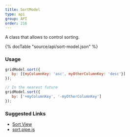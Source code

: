 ```yaml
---
title: SortModel
type: api
group: API
order: 216
---
```

A class that allows to control sorting.

{% docTable "source/api/sort-model.json" %}

### Usage
```javascript
gridModel.sort({
   by: [{myColumnKey: 'asc', myOtherColumnKey: 'desc'}]
});

// In the nearest future
gridModel.sort({
   by: ['+myColumnKey', '-myOtherColumnKey']
});
```

### Suggested Links

* [Sort View](/doc/api/sort-view.html)
* [sort.pipe.js](https://github.com/qgrid/ng2/blob/master/core/pipe/sort.pipe.js)

